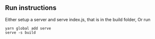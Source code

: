 ## Run instructions

Either setup a server and serve index.js, that is in the build folder, Or run 

```
yarn global add serve
serve -s build 
```
